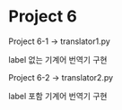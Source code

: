 # Project 6

Project 6-1 -> translator1.py

label 없는 기계어 번역기 구현

Project 6-2 -> translator2.py

label 포함 기계어 번역기 구현